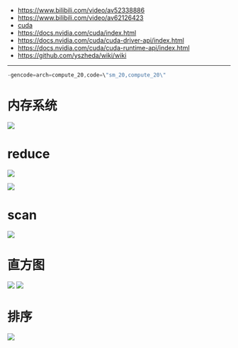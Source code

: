 - https://www.bilibili.com/video/av52338886
- https://www.bilibili.com/video/av62126423
- [cuda](https://github.com/wucng/TensorProject/tree/master/project/TensorBlock/theory/videos_book/C%2B%2B/cuda)
- https://docs.nvidia.com/cuda/index.html
- https://docs.nvidia.com/cuda/cuda-driver-api/index.html
- https://docs.nvidia.com/cuda/cuda-runtime-api/index.html 
- https://github.com/yszheda/wiki/wiki

---

```c
-gencode=arch=compute_20,code=\"sm_20,compute_20\"
```

# 内存系统
![](https://img-blog.csdnimg.cn/20191020114923838.jpg?x-oss-process=image/watermark,type_ZmFuZ3poZW5naGVpdGk,shadow_10,text_aHR0cHM6Ly9ibG9nLmNzZG4ubmV0L3djNzgxNzA4MjQ5,size_16,color_FFFFFF,t_70&ynotemdtimestamp=1571895013286)
# reduce
![](https://img-blog.csdnimg.cn/20191020231627522.jpg?x-oss-process=image/watermark,type_ZmFuZ3poZW5naGVpdGk,shadow_10,text_aHR0cHM6Ly9ibG9nLmNzZG4ubmV0L3djNzgxNzA4MjQ5,size_16,color_FFFFFF,t_70&ynotemdtimestamp=1571895013286)

![](https://img-blog.csdnimg.cn/20191023205453594.png?x-oss-process=image/watermark,type_ZmFuZ3poZW5naGVpdGk,shadow_10,text_aHR0cHM6Ly9ibG9nLmNzZG4ubmV0L3djNzgxNzA4MjQ5,size_16,color_FFFFFF,t_70&ynotemdtimestamp=1571895351717)

# scan
![](https://img-blog.csdnimg.cn/20191023210538135.png?x-oss-process=image/watermark,type_ZmFuZ3poZW5naGVpdGk,shadow_10,text_aHR0cHM6Ly9ibG9nLmNzZG4ubmV0L3djNzgxNzA4MjQ5,size_16,color_FFFFFF,t_70&ynotemdtimestamp=1571895351717)
# 直方图
![](https://img-blog.csdnimg.cn/20191023215520605.png?x-oss-process=image/watermark,type_ZmFuZ3poZW5naGVpdGk,shadow_10,text_aHR0cHM6Ly9ibG9nLmNzZG4ubmV0L3djNzgxNzA4MjQ5,size_16,color_FFFFFF,t_70&ynotemdtimestamp=1571895351717)
![](https://img-blog.csdnimg.cn/20191023215621634.png?x-oss-process=image/watermark,type_ZmFuZ3poZW5naGVpdGk,shadow_10,text_aHR0cHM6Ly9ibG9nLmNzZG4ubmV0L3djNzgxNzA4MjQ5,size_16,color_FFFFFF,t_70&ynotemdtimestamp=1571895351717)
# 排序
![](https://img-blog.csdnimg.cn/20191023221410789.png?x-oss-process=image/watermark,type_ZmFuZ3poZW5naGVpdGk,shadow_10,text_aHR0cHM6Ly9ibG9nLmNzZG4ubmV0L3djNzgxNzA4MjQ5,size_16,color_FFFFFF,t_70&ynotemdtimestamp=1571895351717)

